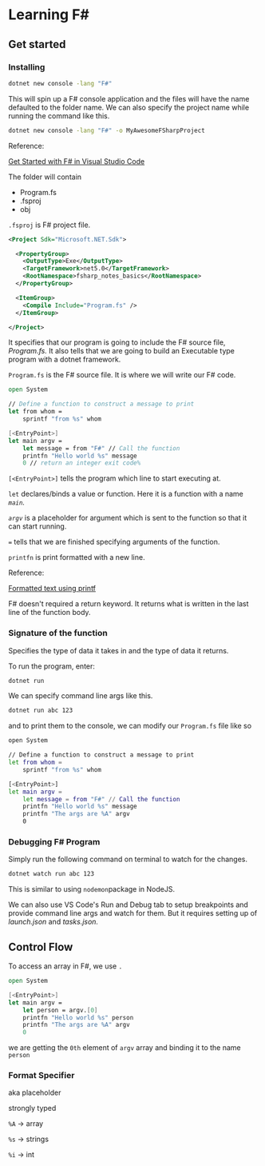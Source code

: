 # Learning F#

## Get started

### Installing

```bash
dotnet new console -lang "F#"
```

This will spin up a F# console application and the files will have the name defaulted to the folder name. We can also specify the project name while running the command like this.

```bash
dotnet new console -lang "F#" -o MyAwesomeFSharpProject
```

Reference:

[Get Started with F# in Visual Studio Code](https://docs.microsoft.com/en-us/dotnet/fsharp/get-started/get-started-vscode)

The folder will contain

- Program.fs
- .fsproj
- obj

`.fsproj` is F# project file.

```xml
<Project Sdk="Microsoft.NET.Sdk">

  <PropertyGroup>
    <OutputType>Exe</OutputType>
    <TargetFramework>net5.0</TargetFramework>
    <RootNamespace>fsharp_notes_basics</RootNamespace>
  </PropertyGroup>

  <ItemGroup>
    <Compile Include="Program.fs" />
  </ItemGroup>

</Project>
```

It specifies that our program is going to include the F# source file, _Program.fs._ It also tells that we are going to build an Executable type program with a dotnet framework.

`Program.fs` is the F# source file. It is where we will write our F# code.

```fsharp
open System

// Define a function to construct a message to print
let from whom =
    sprintf "from %s" whom

[<EntryPoint>]
let main argv =
    let message = from "F#" // Call the function
    printfn "Hello world %s" message
    0 // return an integer exit code%
```

`[<EntryPoint>]` tells the program which line to start executing at.

`let` declares/binds a value or function. Here it is a function with a name _`main`._

_`argv`_ is a placeholder for argument which is sent to the function so that it can start running.

_`=`_ tells that we are finished specifying arguments of the function.

`printfn` is print formatted with a new line.

Reference:

[Formatted text using printf](https://fsharpforfunandprofit.com/posts/printf/)

F# doesn't required a return keyword. It returns what is written in the last line of the function body.

### Signature of the function

Specifies the type of data it takes in and the type of data it returns.

To run the program, enter:

```bash
dotnet run
```

We can specify command line args like this.

```bash
dotnet run abc 123
```

and to print them to the console, we can modify our `Program.fs` file like so

```bash
open System

// Define a function to construct a message to print
let from whom =
    sprintf "from %s" whom

[<EntryPoint>]
let main argv =
    let message = from "F#" // Call the function
    printfn "Hello world %s" message
    printfn "The args are %A" argv
    0
```

### Debugging F# Program

Simply run the following command on terminal to watch for the changes.

```bash
dotnet watch run abc 123
```

This is similar to using `nodemon`package in NodeJS.

We can also use VS Code's Run and Debug tab to setup breakpoints and provide command line args and watch for them. But it requires setting up of _launch.json_ and _tasks.json._

## Control Flow

To access an array in F#, we use `.`

```fsharp
open System

[<EntryPoint>]
let main argv =
    let person = argv.[0]
    printfn "Hello world %s" person
    printfn "The args are %A" argv
    0
```

we are getting the `0th` element of `argv` array and binding it to the name `person`

### Format Specifier

aka placeholder

strongly typed

`%A` → array

`%s` → strings

`%i` → int
